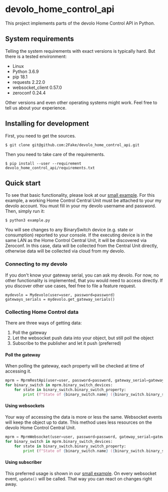 # devolo_home_control_api
This project implements parts of the devolo Home Control API in Python. 

## System requirements
Telling the system requirements with exact versions is typically hard. But there is a tested environment:

* Linux
* Python 3.6.9
* pip 18.1
* requests 2.22.0
* websocket_client 0.57.0
* zeroconf 0.24.4

Other versions and even other operating systems might work. Feel free to tell us about your experience.

## Installing for development
First, you need to get the sources.
```
$ git clone git@github.com:2Fake/devolo_home_control_api.git
```
Then you need to take care of the requirements.
```
$ pip install --user --requirement devolo_home_control_api/requirements.txt
```

## Quick start
To see that basic functionality, please look at our [small example](example.py). For this example, a working Home Control Central Unit must be attached to your my devolo account. You must fill in your my devolo username and password. Then, simply run it:
```
$ python3 example.py
```
You will see changes to any BinarySwitch device (e.g. state or consumption) reported to your console. If the executing device is in the same LAN as the Home Control Central Unit, it will be discovered via Zeroconf. In this case, data will be collected from the Central Unit directly, otherwise data will be collected via cloud from my devolo.

### Connecting to my devolo
If you don't know your gateway serial, you can ask my devolo. For now, no other functionality is implemented, that you would need to access directly. If you discover other use cases, feel free to file a feature request.
```
mydevolo = Mydevolo(user=user, password=password)
gateways_serials = mydevolo.get_gateway_serials()
```

### Collecting Home Control data
There are three ways of getting data: 
1. Poll the gateway
1. Let the websocket push data into your object, but still poll the object
1. Subscribe to the publisher and let it push (preferred)
#### Poll the gateway
When polling the gateway, each property will be checked at time of accessing it.
```python
mprm = MprmRestApi(user=user, password=password, gateway_serial=gateways_serial)
for binary_switch in mprm.binary_switch_devices:
    for state in binary_switch.binary_switch_property:
        print (f"State of {binary_switch.name} ({binary_switch.binary_switch_property[state].element_uid}): {binary_switch.binary_switch_property[state].state}")
```
#### Using websockets
Your way of accessing the data is more or less the same. Websocket events will keep the object up to date. This method uses less resources on the devolo Home Control Central Unit.
```python
mprm = MprmWebsocket(user=user, password=password, gateway_serial=gateways_serial)
for binary_switch in mprm.binary_switch_devices:
    for state in binary_switch.binary_switch_property:
        print (f"State of {binary_switch.name} ({binary_switch.binary_switch_property[state].element_uid}): {binary_switch.binary_switch_property[state].state}")
```
#### Using subscriber
This preferred usage is shown in our [small example](example.py). On every websocket event, ```update()``` will be called. That way you can react on changes right away.